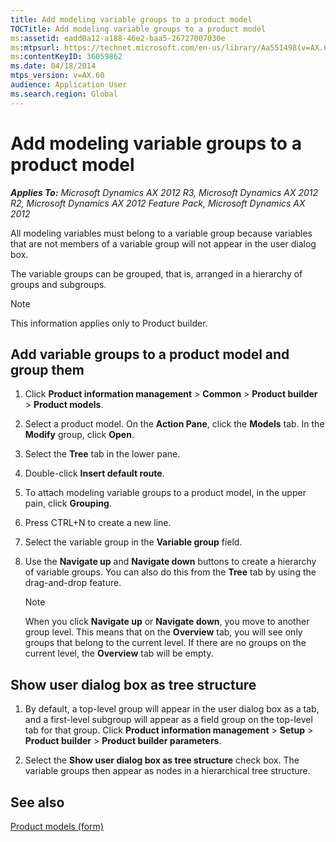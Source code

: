 ```yaml
---
title: Add modeling variable groups to a product model
TOCTitle: Add modeling variable groups to a product model
ms:assetid: eadd0a12-a188-46e2-baa5-26727007030e
ms:mtpsurl: https://technet.microsoft.com/en-us/library/Aa551498(v=AX.60)
ms:contentKeyID: 36059862
ms.date: 04/18/2014
mtps_version: v=AX.60
audience: Application User
ms.search.region: Global
---
```


# Add modeling variable groups to a product model 


_**Applies To:** Microsoft Dynamics AX 2012 R3, Microsoft Dynamics AX 2012 R2, Microsoft Dynamics AX 2012 Feature Pack, Microsoft Dynamics AX 2012_

All modeling variables must belong to a variable group because variables that are not members of a variable group will not appear in the user dialog box.

The variable groups can be grouped, that is, arranged in a hierarchy of groups and subgroups.


> [!NOTE]
> <P>This information applies only to Product builder.</P>



## Add variable groups to a product model and group them

1.  Click **Product information management** \> **Common** \> **Product builder** \> **Product models**.

2.  Select a product model. On the **Action Pane**, click the **Models** tab. In the **Modify** group, click **Open**.

3.  Select the **Tree** tab in the lower pane.

4.  Double-click **Insert default route**.

5.  To attach modeling variable groups to a product model, in the upper pain, click **Grouping**.

6.  Press CTRL+N to create a new line.

7.  Select the variable group in the **Variable group** field.

8.  Use the **Navigate up** and **Navigate down** buttons to create a hierarchy of variable groups. You can also do this from the **Tree** tab by using the drag-and-drop feature.
    

    > [!NOTE]
    > <P>When you click <STRONG>Navigate up</STRONG> or <STRONG>Navigate down</STRONG>, you move to another group level. This means that on the <STRONG>Overview</STRONG> tab, you will see only groups that belong to the current level. If there are no groups on the current level, the <STRONG>Overview</STRONG> tab will be empty.</P>



## Show user dialog box as tree structure

1.  By default, a top-level group will appear in the user dialog box as a tab, and a first-level subgroup will appear as a field group on the top-level tab for that group. Click **Product information management** \> **Setup** \> **Product builder** \> **Product builder parameters**.

2.  Select the **Show user dialog box as tree structure** check box. The variable groups then appear as nodes in a hierarchical tree structure.

## See also

[Product models (form)](https://technet.microsoft.com/en-us/library/aa572853\(v=ax.60\))

  


